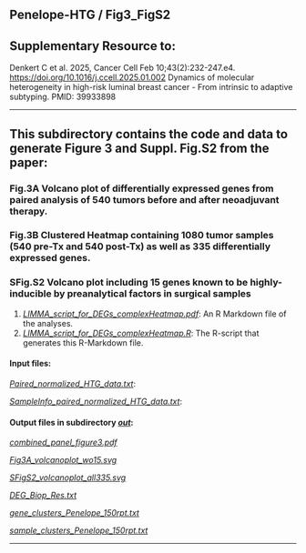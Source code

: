 ## Penelope-HTG / Fig3_FigS2

## Supplementary Resource to:  

Denkert C et al. 2025, Cancer Cell Feb 10;43(2):232-247.e4.
https://doi.org/10.1016/j.ccell.2025.01.002
Dynamics of molecular heterogeneity in high-risk luminal breast cancer - From intrinsic to adaptive subtyping.
PMID: 39933898
************************************************************

## This subdirectory contains the code and data to generate Figure 3 and Suppl. Fig.S2 from the paper:

### Fig.3A Volcano plot of differentially expressed genes from paired analysis of 540 tumors before and after neoadjuvant therapy. 
### Fig.3B Clustered Heatmap containing 1080 tumor samples (540 pre-Tx and 540 post-Tx) as well as 335 differentially expressed genes.
### SFig.S2 Volcano plot including 15 genes known to be highly-inducible by preanalytical factors in surgical samples

1. [*LIMMA_script_for_DEGs_complexHeatmap.pdf*](https://github.com/tkarn/Penelope-HTG/blob/main/Fig3_FigS2/LIMMA_script_for_DEGs_complexHeatmap.pdf):  An R Markdown file of the analyses.
2. [*LIMMA_script_for_DEGs_complexHeatmap.R*](https://github.com/tkarn/Penelope-HTG/blob/main/Fig3_FigS2/LIMMA_script_for_DEGs_complexHeatmap.R):  The R-script that generates this R-Markdown file.

#### Input files:
[*Paired_normalized_HTG_data.txt*](https://github.com/tkarn/Penelope-HTG/blob/main/Fig3_FigS2/Paired_normalized_HTG_data.txt): 

[*SampleInfo_paired_normalized_HTG_data.txt*](https://github.com/tkarn/Penelope-HTG/blob/main/Fig3_FigS2/SampleInfo_paired_normalized_HTG_data.txt): 

#### Output files in subdirectory [*out*](https://github.com/tkarn/Penelope-HTG/blob/main/Fig3_FigS2/out/):
[*combined_panel_figure3.pdf*](https://github.com/tkarn/Penelope-HTG/blob/main/Fig3_FigS2/out/combined_panel_figure3.pdf) 

[*Fig3A_volcanoplot_wo15.svg*](https://github.com/tkarn/Penelope-HTG/blob/main/Fig3_FigS2/out/Fig3A_volcanoplot_wo15.svg)

[*SFigS2_volcanoplot_all335.svg*](https://github.com/tkarn/Penelope-HTG/blob/main/Fig3_FigS2/out/SFigS2_volcanoplot_all335.svg)

[*DEG_Biop_Res.txt*](https://github.com/tkarn/Penelope-HTG/blob/main/Fig3_FigS2/out/DEG_Biop_Res.txt)

[*gene_clusters_Penelope_150rpt.txt*](https://github.com/tkarn/Penelope-HTG/blob/main/Fig3_FigS2/out/gene_clusters_Penelope_150rpt.txt)

[*sample_clusters_Penelope_150rpt.txt*](https://github.com/tkarn/Penelope-HTG/blob/main/Fig3_FigS2/out/sample_clusters_Penelope_150rpt.txt)


************************************************************

